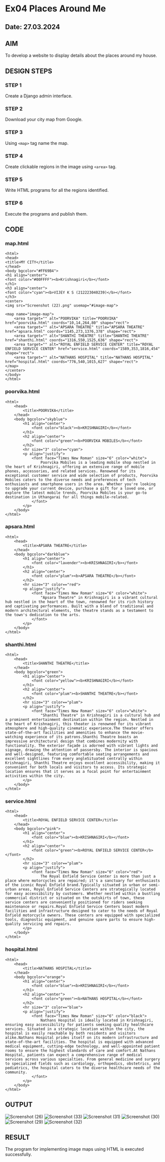 # Ex04 Places Around Me
## Date: 27.03.2024

## AIM
To develop a website to display details about the places around my house.

## DESIGN STEPS

### STEP 1
Create a Django admin interface.

### STEP 2
Download your city map from Google.

### STEP 3
Using ```<map>``` tag name the map.

### STEP 4
Create clickable regions in the image using ```<area>``` tag.

### STEP 5
Write HTML programs for all the regions identified.

### STEP 6
Execute the programs and publish them.

## CODE
### map.html
```
<html>
<head>
<title>MY CITY</title>   
</head>
<body bgcolor="#FF69B4">
<h1 align="center">
<font color="#00FFFF"><b>Krishnagiri</b></font>
</h1>
<h3 align="center">
<font color="cyan"><b>VIJEY K S (212223040239)</b></font>
</h3>
<center>
<img src="Screenshot (22).png" usemap="#image-map">

<map name="image-map">
    <area target="" alt="POORVIKA" title="POORVIKA" href="poorvika.html" coords="10,14,264,80" shape="rect">
    <area target="" alt="APSARA THEATRE" title="APSARA THEATRE" href="apsara.html" coords="1145,273,1376,378" shape="rect">
    <area target="" alt="SHANTHI THEATRE" title="SHANTHI THEATRE" href="shanthi.html" coords="1316,550,1525,636" shape="rect">
    <area target="" alt="ROYAL ENFIELD SERVICE CENTER" title="ROYAL ENFIELD SERVICE CENTER" href="service.html" coords="1589,353,1816,454" shape="rect">
    <area target="" alt="NATHANS HOSPITAL" title="NATHANS HOSPITAL" href="hospital.html" coords="776,540,1015,627" shape="rect">
</map>
</center>
</body>
</html>
```
### poorvika.html
```
<html>
    <head>
        <title>POORVIKA</title>
    </head>
    <body bgcolor="skyblue">
        <h1 align="center">
            <font color="black"><b>KRISHNAGIRI</b></font>
        </h1>
        <h2 align="center">
            <font color="green"><b>POORVIKA MOBILES</b></font>
        </h2>
        <hr size="3" color=="cyan">
        <p align="justify">
            <font face="Times New Roman" size="6" color="white">
                Poorvika Mobiles is a leading mobile shop nestled in the heart of Krishnagiri, offering an extensive range of mobile phones, accessories, and related services. Renowned for its exceptional customer service and wide selection of products, Poorvika Mobiles caters to the diverse needs and preferences of tech enthusiasts and smartphone users in the area. Whether you're looking to upgrade your current device, purchase a gift for a loved one, or explore the latest mobile trends, Poorvika Mobiles is your go-to destination in Uthangarai for all things mobile-related.
            </font>
        </p>
    </body>
</html>
```
### apsara.html
```
<html>
    <head>
        <title>APSARA THEATRE</title>
    </head>
    <body bgcolor="darkblue">
        <h1 align="center">
            <font color="lavender"><b>KRISHNAGIRI</b></font>
        </h1>
        <h2 align="center">
            <font color="plum"><b>APSARA THEATRE</b></font>
        </h2>
        <hr size="3" color=="red">
        <p align="justify">
            <font face="Times New Roman" size="6" color="white">
                "Apsara Theatre" in Krishnagiri is a vibrant cultural hub nestled in the heart of the town, renowned for its rich history and captivating performances. Built with a blend of traditional and modern architectural elements, the theatre stands as a testament to the town's dedication to the arts.
            </font>
        </p>
    </body>
</html>
```
### shanthi.html
```
<html>
    <head>
        <title>SHANTHI THEATRE</title>
    </head>
    <body bgcolor="green">
        <h1 align="center">
            <font color="yellow"><b>KRISHNAGIRI</b></font>
        </h1>
        <h2 align="center">
            <font color="plum"><b>SHANTHI THEATRE</b></font>
        </h2>
        <hr size="3" color=="plum">
        <p align="justify">
            <font face="Times New Roman" size="6" color="white">
                "Shanthi Theatre" in Krishnagiri is a cultural hub and a prominent entertainment destination within the region. Nestled in the heart of Krishnagiri, this theater is renowned for its vibrant atmosphere and high-quality cinematic experience.The theater offers state-of-the-art facilities and amenities to enhance the movie-watching experience of its patrons.Shanthi Theatre boasts an impressive architectural design that combines modernity with functionality. The exterior façade is adorned with vibrant lights and signage, drawing the attention of passersby. The interior is spacious and well-designed, featuring comfortable seating arrangements and excellent sightlines from every angleSituated centrally within Krishnagiri, Shanthi Theatre enjoys excellent accessibility, making it convenient for both locals and visitors to access. Its strategic location ensures that it serves as a focal point for entertainment activities within the city.
        </p>
    </body>
</html>
```
### service.html
```
<html>
    <head>
        <title>ROYAL ENFIELD SERVICE CENTER</title>
    </head>
    <body bgcolor="pink">
        <h1 align="center">
            <font color="blue"><b>KRISHNAGIRI</b></font>
        </h1>
        <h2 align="center">
            <font color="green"><b>ROYAL ENFIELD SERVICE CENTER</b></font>
        </h2>
        <hr size="3" color=="plum">
        <p align="justify">
            <font face="Times New Roman" size="6" color="red">
                The Royal Enfield Service Center is more than just a place where motorcycles are repaired; it's a sanctuary for enthusiasts of the iconic Royal Enfield brand.Typically situated in urban or semi-urban areas, Royal Enfield Service Centers are strategically located for easy accessibility by customers. Whether nestled within a bustling commercial district or situated on the outskirts of town, these service centers are conveniently positioned for riders seeking maintenance or repairs.Royal Enfield Service Centers boast modern facilities and infrastructure designed to cater to the needs of Royal Enfield motorcycle owners. These centers are equipped with specialized tools, diagnostic equipment, and genuine spare parts to ensure high-quality servicing and repairs.
        </p>
    </body>
</html>
```
### hospital.html
```
<html>
    <head>
        <title>NATHANS HOSPITAL</title>
    </head>
    <body bgcolor="orange">
        <h1 align="center">
            <font color="blue"><b>KRISHNAGIRI</b></font>
        </h1>
        <h2 align="center">
            <font color="green"><b>NATHANS HOSPITAL</b></font>
        </h2>
        <hr size="3" color=="blue">
        <p align="justify">
            <font face="Times New Roman" size="6" color="black">
                Nathans Hospital is ideally located in Krishnagiri, ensuring easy accessibility for patients seeking quality healthcare services. Situated in a strategic location within the city, the hospital is easily reachable by both residents and visitors alike.Nathans Hospital prides itself on its modern infrastructure and state-of-the-art facilities. The hospital is equipped with advanced medical equipment, cutting-edge technology, and well-appointed patient rooms to ensure the highest standards of care and comfort.At Nathans Hospital, patients can expect a comprehensive range of medical services across various specialties. From general medicine and surgery to specialized fields such as cardiology, orthopedics, obstetrics, and pediatrics, the hospital caters to the diverse healthcare needs of the community.
            </font>
        </p>
    </body>
</html>
```

## OUTPUT

![Screenshot (26)](https://github.com/Vijey-3/NearMe/assets/158477768/450adfe0-df51-4c0a-9224-501d072cdbad)
![Screenshot (33)](https://github.com/Vijey-3/NearMe/assets/158477768/e83b4269-c1c9-46e4-969a-e03dbf0e0e09)
![Screenshot (31)](https://github.com/Vijey-3/NearMe/assets/158477768/4a4a471e-5aa2-403a-806b-8112c1ec4e02)
![Screenshot (30)](https://github.com/Vijey-3/NearMe/assets/158477768/85fab87a-afa8-4ce5-8a79-61e0e8e1874b)
![Screenshot (29)](https://github.com/Vijey-3/NearMe/assets/158477768/b6355f3e-140f-45ce-8cb3-a5b020fab1c9)
![Screenshot (32)](https://github.com/Vijey-3/NearMe/assets/158477768/2927c47f-ae06-432e-850f-f6e4cab7ee8f)







## RESULT
The program for implementing image maps using HTML is executed successfully.
